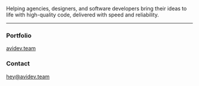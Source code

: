 Helping agencies, designers, and software developers bring their ideas to life with high-quality code, delivered with speed and reliability.

<hr>

### Portfolio
[avidev.team](https://avidev.team)  

### Contact
[hey@avidev.team](mailto:hey@avidev.team)  
